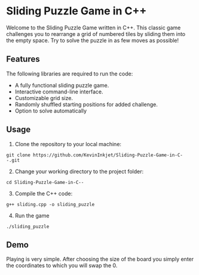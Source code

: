 
# Sliding Puzzle Game in C++

Welcome to the Sliding Puzzle Game written in C++. This classic game challenges you to rearrange a grid of numbered tiles by sliding them into the empty space. Try to solve the puzzle in as few moves as possible!


## Features

The following libraries are required to run the code:

- A fully functional sliding puzzle game.
- Interactive command-line interface.
- Customizable grid size.
- Randomly shuffled starting positions for added challenge.
- Option to solve automatically

## Usage

1. Clone the repository to your local machine:

```
git clone https://github.com/KevinInkjet/Sliding-Puzzle-Game-in-C--.git
```

2. Change your working directory to the project folder:

```
cd Sliding-Puzzle-Game-in-C--
```

3. Compile the C++ code:

```
g++ sliding.cpp -o sliding_puzzle
```

4. Run the game

```
./sliding_puzzle
```


## Demo

Playing is very simple. After choosing the size of the board you simply enter the coordinates to which you will swap the 0. 


